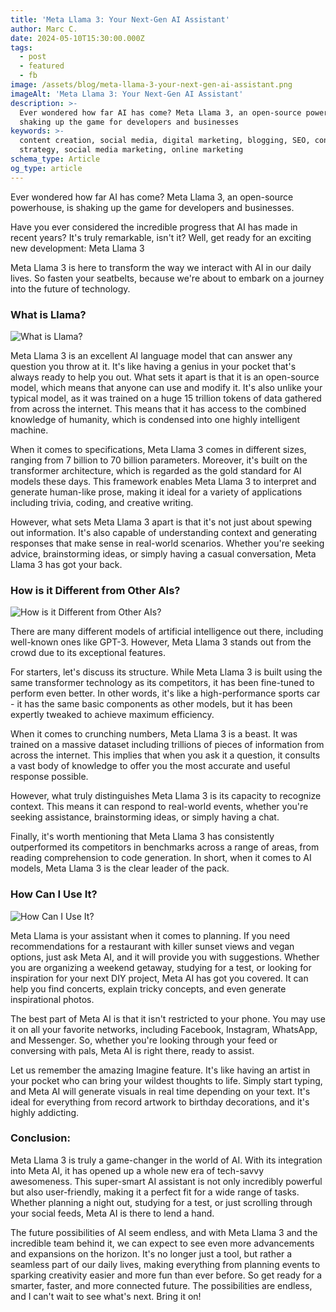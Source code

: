 ```yaml
---
title: 'Meta Llama 3: Your Next-Gen AI Assistant'
author: Marc C.
date: 2024-05-10T15:30:00.000Z
tags:
  - post
  - featured
  - fb
image: /assets/blog/meta-llama-3-your-next-gen-ai-assistant.png
imageAlt: 'Meta Llama 3: Your Next-Gen AI Assistant'
description: >-
  Ever wondered how far AI has come? Meta Llama 3, an open-source powerhouse, is
  shaking up the game for developers and businesses
keywords: >-
  content creation, social media, digital marketing, blogging, SEO, content
  strategy, social media marketing, online marketing
schema_type: Article
og_type: article
---
```



Ever wondered how far AI has come? Meta Llama 3, an open-source powerhouse, is shaking up the game for developers and businesses.


Have you ever considered the incredible progress that AI has made in recent years? It's truly remarkable, isn't it? Well, get ready for an exciting new development: Meta Llama 3


Meta Llama 3 is here to transform the way we interact with AI in our daily lives. So fasten your seatbelts, because we're about to embark on a journey into the future of technology.

### What is Llama?

![What is Llama?](/assets/blog/what-is-llama.png)

Meta Llama 3 is an excellent AI language model that can answer any question you throw at it. It's like having a genius in your pocket that's always ready to help you out. What sets it apart is that it is an open-source model, which means that anyone can use and modify it. It's also unlike your typical model, as it was trained on a huge 15 trillion tokens of data gathered from across the internet.  This means that it has access to the combined knowledge of humanity, which is condensed into one highly intelligent machine.

When it comes to specifications, Meta Llama 3 comes in different sizes, ranging from 7 billion to 70 billion parameters. Moreover, it's built on the transformer architecture, which is regarded as the gold standard for AI models these days. This framework enables Meta Llama 3 to interpret and generate human-like prose, making it ideal for a variety of applications including trivia, coding, and creative writing. 

However, what sets Meta Llama 3 apart is that it's not just about spewing out information. It's also capable of understanding context and generating responses that make sense in real-world scenarios. Whether you're seeking advice, brainstorming ideas, or simply having a casual conversation, Meta Llama 3 has got your back.

### How is it Different from Other AIs?

![How is it Different from Other AIs?](/assets/blog/how-is-it-different.png)


There are many different models of artificial intelligence out there, including well-known ones like GPT-3. However, Meta Llama 3 stands out from the crowd due to its exceptional features.

For starters, let's discuss its structure. While Meta Llama 3 is built using the same transformer technology as its competitors, it has been fine-tuned to perform even better. In other words, it's like a high-performance sports car - it has the same basic components as other models, but it has been expertly tweaked to achieve maximum efficiency.

When it comes to crunching numbers, Meta Llama 3 is a beast. It was trained on a massive dataset including trillions of pieces of information from across the internet. This implies that when you ask it a question, it consults a vast body of knowledge to offer you the most accurate and useful response possible.

However, what truly distinguishes Meta Llama 3 is its capacity to recognize context. This means it can respond to real-world events, whether you're seeking assistance, brainstorming ideas, or simply having a chat. 

Finally, it's worth mentioning that Meta Llama 3 has consistently outperformed its competitors in benchmarks across a range of areas, from reading comprehension to code generation. In short, when it comes to AI models, Meta Llama 3 is the clear leader of the pack.

### **How Can I Use It?**

![How Can I Use It?](/assets/blog/how-can-i-use.png)


Meta Llama is your assistant when it comes to planning. If you need recommendations for a restaurant with killer sunset views and vegan options, just ask Meta AI, and it will provide you with suggestions. Whether you are organizing a weekend getaway, studying for a test, or looking for inspiration for your next DIY project, Meta AI has got you covered. It can help you find concerts, explain tricky concepts, and even generate inspirational photos.

The best part of Meta AI is that it isn't restricted to your phone. You may use it on all your favorite networks, including Facebook, Instagram, WhatsApp, and Messenger. So, whether you're looking through your feed or conversing with pals, Meta AI is right there, ready to assist.

Let us remember the amazing Imagine feature. It's like having an artist in your pocket who can bring your wildest thoughts to life. Simply start typing, and Meta AI will generate visuals in real time depending on your text. It's ideal for everything from record artwork to birthday decorations, and it's highly addicting. 

### **Conclusion:**


Meta Llama 3 is truly a game-changer in the world of AI. With its integration into Meta AI, it has opened up a whole new era of tech-savvy awesomeness. This super-smart AI assistant is not only incredibly powerful but also user-friendly, making it a perfect fit for a wide range of tasks. Whether planning a night out, studying for a test, or just scrolling through your social feeds, Meta AI is there to lend a hand.


The future possibilities of AI seem endless, and with Meta Llama 3 and the incredible team behind it, we can expect to see even more advancements and expansions on the horizon. It's no longer just a tool, but rather a seamless part of our daily lives, making everything from planning events to sparking creativity easier and more fun than ever before. So get ready for a smarter, faster, and more connected future. The possibilities are endless, and I can't wait to see what's next. Bring it on!
